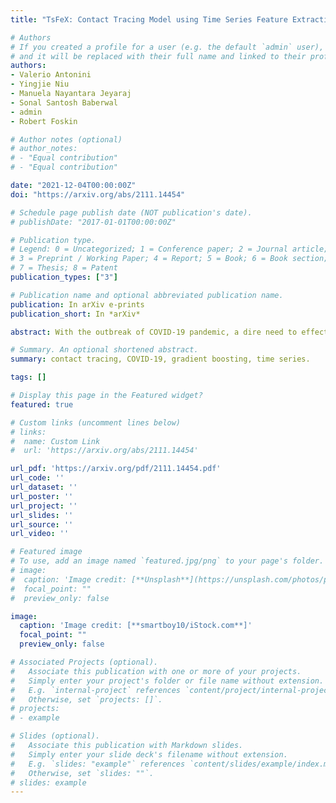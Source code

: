 ```yaml
---
title: "TsFeX: Contact Tracing Model using Time Series Feature Extraction and Gradient Boosting"

# Authors
# If you created a profile for a user (e.g. the default `admin` user), write the username (folder name) here 
# and it will be replaced with their full name and linked to their profile.
authors:
- Valerio Antonini
- Yingjie Niu
- Manuela Nayantara Jeyaraj
- Sonal Santosh Baberwal
- admin
- Robert Foskin

# Author notes (optional)
# author_notes:
# - "Equal contribution"
# - "Equal contribution"

date: "2021-12-04T00:00:00Z"
doi: "https://arxiv.org/abs/2111.14454"

# Schedule page publish date (NOT publication's date).
# publishDate: "2017-01-01T00:00:00Z"

# Publication type.
# Legend: 0 = Uncategorized; 1 = Conference paper; 2 = Journal article;
# 3 = Preprint / Working Paper; 4 = Report; 5 = Book; 6 = Book section;
# 7 = Thesis; 8 = Patent
publication_types: ["3"]

# Publication name and optional abbreviated publication name.
publication: In arXiv e-prints
publication_short: In *arXiv*

abstract: With the outbreak of COVID-19 pandemic, a dire need to effectively identify the individuals who may have come in close-contact to others who have been infected with COVID-19 has risen. This process of identifying individuals, also termed as ‘Contact tracing’, has significant implications for the containment and control of the spread of this virus. However, manual tracing has proven to be ineffective calling for automated contact tracing approaches. As such, this research presents an automated machine learning system for identifying individuals who may have come in contact with others infected with COVID-19 using sensor data transmitted through handheld devices. This paper describes the different approaches followed in arriving at an optimal solution model that effectually predicts whether a person has been in close proximity to an infected individual using a gradient boosting algorithm and time series feature extraction.

# Summary. An optional shortened abstract.
summary: contact tracing, COVID-19, gradient boosting, time series.

tags: []

# Display this page in the Featured widget?
featured: true

# Custom links (uncomment lines below)
# links:
#  name: Custom Link
#  url: 'https://arxiv.org/abs/2111.14454'

url_pdf: 'https://arxiv.org/pdf/2111.14454.pdf'
url_code: ''
url_dataset: ''
url_poster: ''
url_project: ''
url_slides: ''
url_source: ''
url_video: ''

# Featured image
# To use, add an image named `featured.jpg/png` to your page's folder. 
# image:
#  caption: 'Image credit: [**Unsplash**](https://unsplash.com/photos/pLCdAaMFLTE)'
#  focal_point: ""
#  preview_only: false

image:
  caption: 'Image credit: [**smartboy10/iStock.com**]'
  focal_point: ""
  preview_only: false

# Associated Projects (optional).
#   Associate this publication with one or more of your projects.
#   Simply enter your project's folder or file name without extension.
#   E.g. `internal-project` references `content/project/internal-project/index.md`.
#   Otherwise, set `projects: []`.
# projects:
# - example

# Slides (optional).
#   Associate this publication with Markdown slides.
#   Simply enter your slide deck's filename without extension.
#   E.g. `slides: "example"` references `content/slides/example/index.md`.
#   Otherwise, set `slides: ""`.
# slides: example
---
```


